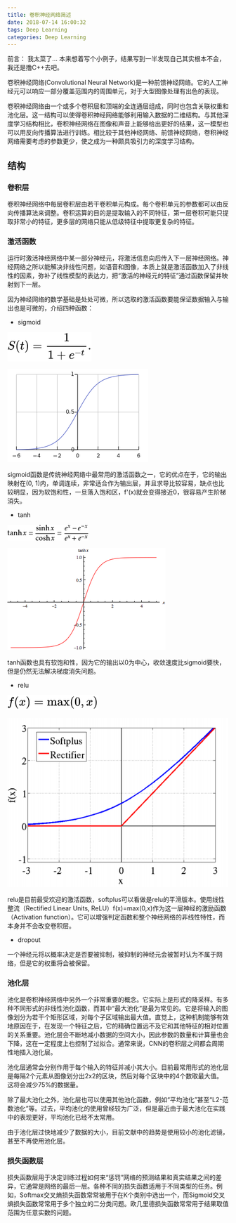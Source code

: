 ```yaml
---
title: 卷积神经网络简述
date: 2018-07-14 16:00:32
tags: Deep Learning
categories: Deep Learning
---
```


前言： 我太菜了… 本来想着写个小例子，结果写到一半发现自己其实根本不会，我还是撸C++去吧。

卷积神经网络(Convolutional Neural Network)是一种前馈神经网络。它的人工神经元可以响应一部分覆盖范围内的周围单元，对于大型图像处理有出色的表现。

卷积神经网络由一个或多个卷积层和顶端的全连通层组成，同时也包含关联权重和池化层。这一结构可以使得卷积神经网络能够利用输入数据的二维结构。与其他深度学习结构相比，卷积神经网络在图像和声音上能够给出更好的结果，这一模型也可以用反向传播算法进行训练。相比较于其他神经网络、前馈神经网络，卷积神经网络需要考虑的参数更少，使之成为一种颇具吸引力的深度学习结构。

<!-- more -->

## 结构

### 卷积层

卷积神经网络中每层卷积层由若干卷积单元构成。每个卷积单元的参数都可以由反向传播算法来调整。卷积运算的目的是提取输入的不同特征，第一层卷积可能只提取非常小的特征，更多层的网络只能从低级特征中提取更复杂的特征。

### 激活函数

运行时激活神经网络中某一部分神经元，将激活信息向后传入下一层神经网络。神经网络之所以能解决非线性问题，如语音和图像，本质上就是激活函数加入了非线性的因素，弥补了线性模型的表达力，把“激活的神经元的特征”通过函数保留并映射到下一层。

因为神经网络的数学基础是处处可微，所以选取的激活函数要能保证数据输入与输出也是可微的，介绍四种函数：

- sigmoid

![sigmoid](卷积神经网络简述/sigmoid.svg)

![sigmoid](卷积神经网络简述/sigmoid.png)

sigmoid函数是传统神经网络中最常用的激活函数之一，它的优点在于，它的输出映射在(0, 1)内，单调连续，非常适合作为输出层，并且求导比较容易，缺点也比较明显，因为软饱和性，一旦落入饱和区，f'(x)就会变得接近0，很容易产生阶梯消失。

- tanh

![](卷积神经网络简述/tanh.jpg)

![](卷积神经网络简述/TanhReal.gif)

tanh函数也具有软饱和性，因为它的输出以0为中心，收敛速度比sigmoid要快，但是仍然无法解决梯度消失问题。

- relu

![](卷积神经网络简述/relu.svg)

![](卷积神经网络简述/relu.png)

relu是目前最受欢迎的激活函数，softplus可以看做是relu的平滑版本。使用线性整流（Rectified Linear Units, ReLU）f(x)=max(0,x)作为这一层神经的激励函数（Activation function）。它可以增强判定函数和整个神经网络的非线性特性，而本身并不会改变卷积层。

- dropout

一个神经元将以概率决定是否要被抑制，被抑制的神经元会被暂时认为不属于网络，但是它的权重将会被保留。

### 池化层

池化是卷积神经网络中另外一个非常重要的概念。它实际上是形式的降采样。有多种不同形式的非线性池化函数，而其中“最大池化”是最为常见的。它是将输入的图像划分为若干个矩形区域，对每个子区域输出最大值。直觉上，这种机制能够有效地原因在于，在发现一个特征之后，它的精确位置远不及它和其他特征的相对位置的关系重要。池化层会不断地减小数据的空间大小，因此参数的数量和计算量也会下降，这在一定程度上也控制了过拟合。通常来说，CNN的卷积层之间都会周期性地插入池化层。

池化层通常会分别作用于每个输入的特征并减小其大小。目前最常用形式的池化层是每隔2个元素从图像划分出2x2的区块，然后对每个区块中的4个数取最大值。这将会减少75%的数据量。

除了最大池化之外，池化层也可以使用其他池化函数，例如“平均池化”甚至“L2-范数池化”等。过去，平均池化的使用曾经较为广泛，但是最近由于最大池化在实践中的表现更好，平均池化已经不太常用。

由于池化层过快地减少了数据的大小，目前文献中的趋势是使用较小的池化滤镜，甚至不再使用池化层。

### 损失函数层

损失函数层用于决定训练过程如何来“惩罚”网络的预测结果和真实结果之间的差异，它通常是网络的最后一层。各种不同的损失函数适用于不同类型的任务。例如，Softmax交叉熵损失函数常常被用于在K个类别中选出一个，而Sigmoid交叉熵损失函数常常用于多个独立的二分类问题。欧几里德损失函数常常用于结果取值范围为任意实数的问题。
